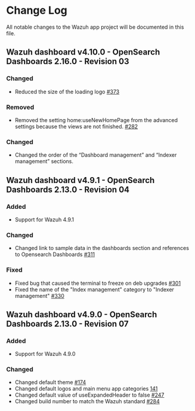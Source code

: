 # Change Log

All notable changes to the Wazuh app project will be documented in this file.

## Wazuh dashboard v4.10.0 - OpenSearch Dashboards 2.16.0 - Revision 03

### Changed

- Reduced the size of the loading logo [#373](https://github.com/wazuh/wazuh-dashboard/pull/373)

### Removed

- Removed the setting home:useNewHomePage from the advanced settings because the views are not finished. [#282](https://github.com/wazuh/wazuh-dashboard/pull/282)

### Changed

- Changed the order of the “Dashboard management” and “Indexer management” sections.

## Wazuh dashboard v4.9.1 - OpenSearch Dashboards 2.13.0 - Revision 04

### Added

- Support for Wazuh 4.9.1

### Changed

- Changed link to sample data in the dashboards section and references to Opensearch Dashboards [#311](https://github.com/wazuh/wazuh-dashboard/pull/311)

### Fixed

- Fixed bug that caused the terminal to freeze on deb upgrades [#301](https://github.com/wazuh/wazuh-dashboard/pull/301)
- Fixed the name of the "Index management" category to "Indexer management" [#330](https://github.com/wazuh/wazuh-dashboard/pull/330)

## Wazuh dashboard v4.9.0 - OpenSearch Dashboards 2.13.0 - Revision 07

### Added

- Support for Wazuh 4.9.0

### Changed

- Changed default theme [#174](https://github.com/wazuh/wazuh-dashboard/pull/174)
- Changed default logos and main menu app categories [141](https://github.com/wazuh/wazuh-dashboard/pull/141)
- Changed default value of useExpandedHeader to false [#247](https://github.com/wazuh/wazuh-dashboard/pull/247)
- Changed build number to match the Wazuh standard [#284](https://github.com/wazuh/wazuh-dashboard/pull/284)
